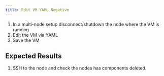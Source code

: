 ```yaml
---
title: Edit VM YAML Negative	
---
```

1. In a multi-node setup disconnect/shutdown the node where the VM is running
1. Edit the VM via YAML
1. Save the VM

## Expected Results
1. SSH to the node and check the nodes has components deleted.